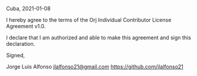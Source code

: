 Cuba, 2021-01-08

I hereby agree to the terms of the Orj Individual Contributor License
Agreement v1.0.

I declare that I am authorized and able to make this agreement and sign this
declaration.

Signed,

Jorge Luis Alfonso jlalfonso21@gmail.com https://github.com/jlalfonso21
